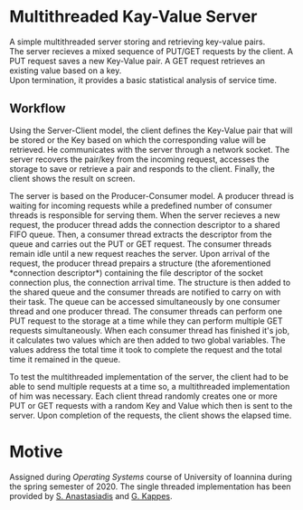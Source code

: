 # Multithreaded Kay-Value Server
A simple multithreaded server storing and retrieving key-value pairs.\
The server recieves a mixed sequence of PUT/GET requests by the client. A PUT request saves a new Key-Value pair. A GET request retrieves an existing value based on a key.\
Upon termination, it provides a basic statistical analysis of service time.

## Workflow
<p>Using the Server-Client model, the client defines the Key-Value pair that will be stored or the Key based on which the corresponding value will be retrieved. He communicates with the server through a network socket. The server recovers the pair/key from the incoming request, accesses the storage to save or retrieve a pair and responds to the client. Finally, the client shows the result on screen.</p>

<p>The server is based on the Producer-Consumer model. A producer thread is waiting for incoming requests while a predefined number of consumer threads is responsible for serving them. When the server recieves a new request, the producer thread adds the connection descriptor to a shared FIFO queue. Then, a consumer thread extracts the descriptor from the queue and carries out the PUT or GET request.
The consumer threads remain idle until a new request reaches the server. Upon arrival of the request, the producer thread prepairs a structure (the aforementioned *connection descriptor*) containing the file descriptor of the socket connection plus, the connection arrival time. The structure is then added to the shared queue and the consumer threads are notified to carry on with their task.
The queue can be accessed simultaneously by one consumer thread and one producer thread. The consumer threads can perform one PUT request to the storage at a time while they can perform multiple GET requests simultaneously. When each consumer thread has finished it's job, it calculates two values which are then added to two global variables. The values address the total time it took to complete the request and the total time it remained in the queue.</p>

<p>To test the multithreaded implementation of the server, the client had to be able to send multiple requests at a time so, a multithreaded implementation of him was necessary. Each client thread randomly creates one or more PUT or GET requests with a random Key and Value which then is sent to the server. Upon completion of the requests, the client shows the elapsed time.</p>

# Motive
Assigned during *Operating Systems* course of University of Ioannina during the spring semester of 2020.
The single threaded implementation has been provided by [S. Anastasiadis](http://www.cse.uoi.gr/~stergios/) and [G. Kappes](http://www.cs.uoi.gr/~gkappes/).
